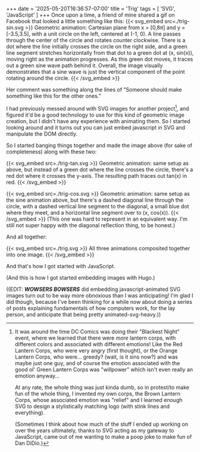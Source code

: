 +++
date = '2025-05-20T16:36:57-07:00'
title = 'Trig'
tags = [ 'SVG', 'JavaScript' ]
+++
Once upon a time, a friend of mine shared a gif on Facebook that looked a little something like this:
{{< svg_embed src=./trig-sin.svg >}}
Geometric animation: Cartesian plane from x = [0,8π] and y = [-3.5,3.5], with a unit circle on the left, centered at (-1, 0).  A line passes through the center of the circle and rotates counter clockwise.  There is a dot where the line initially crosses the circle on the right side, and a green line segment stretches horizontally from that dot to a green dot at (x, sin(x)), moving right as the animation progresses.  As this green dot moves, it traces out a green sine wave path behind it.  Overall, the image visually demonstrates that a sine wave is just the vertical component of the point rotating around the circle.
{{< /svg_embed >}}

Her comment was something along the lines of "Someone should make something like this for the other ones."

I had previously messed around with SVG images for another project[^1], and figured it'd be a good technology to use for this kind of geometric image creation, but I didn't have any experience with animating them.  So I started looking around and it turns out you can just embed javascript in SVG and manipulate the DOM directly.

So I started banging things together and made the image above (for sake of completeness) along with these two:

{{< svg_embed src=./trig-tan.svg >}}
Geometric animation: same setup as above, but instead of a green dot where the line crosses the circle, there's a red dot where it crosses the y-axis.  The resulting path traces out tan(x) in red.
{{< /svg_embed >}}

{{< svg_embed src=./trig-cos.svg >}}
Geometric animation: same setup as the sine animation above, but there's a dashed diagonal line through the circle, with a dashed vertical line segment to the diagonal, a small blue dot where they meet, and a horizontal line segment over to (x, cos(x)).
{{< /svg_embed >}}
(This one was hard to represent in an equivalent way.  I'm still not super happy with the diagonal reflection thing, to be honest.)

And all together:

{{< svg_embed src=./trig.svg >}}
All three animations composited together into one image.
{{< /svg_embed >}}

And that's how I got started with JavaScript.

(And this is how I got started embedding images with Hugo.)

((EDIT: **_WOWSERS BOWSERS_** did embedding javascript-animated SVG images turn out to be way more obnoxious than I was anticipating!  I'm glad I did though, because I've been thinking for a while now about doing a series of posts explaining fundamentals of how computers work, for the lay person, and anticipate that being pretty animated-svg-heavy.))

[^1]: It was around the time DC Comics was doing their "Blackest Night" event, where we learned that there were _more_ lantern corps, with different colors and associated with different emotions!  Like the Red Lantern Corps, who were very angry (first thought), or the Orange Lantern Corps, who were… greedy? (wait, is it sins now?) and was maybe just one guy, and of course the emotion associated with the good ol' Green Lantern Corps was "willpower" which isn't even really an emotion anyway…

    At any rate, the whole thing was just kinda dumb, so in protest/to make fun of the whole thing, I invented my own corps, the Brown Lantern Corps, whose associated emotion was "relief" and I learned enough SVG to design a stylistically matching logo (with stink lines and everything)[^2].

    (Sometimes I think about how much of the stuff I ended up working on over the years[^3] ultimately, thanks to SVG acting as my gateway to JavaScript, came out of me wanting to make a poop joke to make fun of Dan DiDio.)

[^2]: Sadly, lost to time.

[^3]: My next mad science project after the trig animations was actually a set of SVG images with embedded JavaScript that would make ajax calls to the OneBusAway Rest API to pull down data and produce a Gantt chart of which buses I should take in the morning.  Which then gave me enough experience doing really weird shit with JavaScript that I got tapped to do the initial investigation/prototyping for Tableau's Hybrid Dialog system (which allowed reuse of web UI on native/desktop products).

    In other words, Poop Lantern Corps logo goof -> silly trig animations -> mad science bus route thing -> actual big important professional project.

    This kind of thing is why I always have trouble answering "Where do you see yourself in five years?"